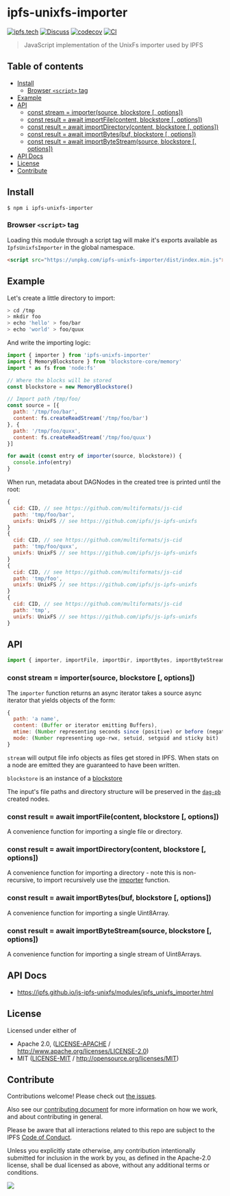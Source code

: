 # ipfs-unixfs-importer <!-- omit in toc -->

[![ipfs.tech](https://img.shields.io/badge/project-IPFS-blue.svg?style=flat-square)](https://ipfs.tech)
[![Discuss](https://img.shields.io/discourse/https/discuss.ipfs.tech/posts.svg?style=flat-square)](https://discuss.ipfs.tech)
[![codecov](https://img.shields.io/codecov/c/github/ipfs/js-ipfs-unixfs.svg?style=flat-square)](https://codecov.io/gh/ipfs/js-ipfs-unixfs)
[![CI](https://img.shields.io/github/actions/workflow/status/ipfs/js-ipfs-unixfs/js-test-and-release.yml?branch=master\&style=flat-square)](https://github.com/ipfs/js-ipfs-unixfs/actions/workflows/js-test-and-release.yml?query=branch%3Amaster)

> JavaScript implementation of the UnixFs importer used by IPFS

## Table of contents <!-- omit in toc -->

- [Install](#install)
  - [Browser `<script>` tag](#browser-script-tag)
- [Example](#example)
- [API](#api)
  - [const stream = importer(source, blockstore \[, options\])](#const-stream--importersource-blockstore--options)
  - [const result = await importFile(content, blockstore \[, options\])](#const-result--await-importfilecontent-blockstore--options)
  - [const result = await importDirectory(content, blockstore \[, options\])](#const-result--await-importdirectorycontent-blockstore--options)
  - [const result = await importBytes(buf, blockstore \[, options\])](#const-result--await-importbytesbuf-blockstore--options)
  - [const result = await importByteStream(source, blockstore \[, options\])](#const-result--await-importbytestreamsource-blockstore--options)
- [API Docs](#api-docs)
- [License](#license)
- [Contribute](#contribute)

## Install

```console
$ npm i ipfs-unixfs-importer
```

### Browser `<script>` tag

Loading this module through a script tag will make it's exports available as `IpfsUnixfsImporter` in the global namespace.

```html
<script src="https://unpkg.com/ipfs-unixfs-importer/dist/index.min.js"></script>
```

## Example

Let's create a little directory to import:

```sh
> cd /tmp
> mkdir foo
> echo 'hello' > foo/bar
> echo 'world' > foo/quux
```

And write the importing logic:

```js
import { importer } from 'ipfs-unixfs-importer'
import { MemoryBlockstore } from 'blockstore-core/memory'
import * as fs from 'node:fs'

// Where the blocks will be stored
const blockstore = new MemoryBlockstore()

// Import path /tmp/foo/
const source = [{
  path: '/tmp/foo/bar',
  content: fs.createReadStream('/tmp/foo/bar')
}, {
  path: '/tmp/foo/quxx',
  content: fs.createReadStream('/tmp/foo/quux')
}]

for await (const entry of importer(source, blockstore)) {
  console.info(entry)
}
```

When run, metadata about DAGNodes in the created tree is printed until the root:

```js
{
  cid: CID, // see https://github.com/multiformats/js-cid
  path: 'tmp/foo/bar',
  unixfs: UnixFS // see https://github.com/ipfs/js-ipfs-unixfs
}
{
  cid: CID, // see https://github.com/multiformats/js-cid
  path: 'tmp/foo/quxx',
  unixfs: UnixFS // see https://github.com/ipfs/js-ipfs-unixfs
}
{
  cid: CID, // see https://github.com/multiformats/js-cid
  path: 'tmp/foo',
  unixfs: UnixFS // see https://github.com/ipfs/js-ipfs-unixfs
}
{
  cid: CID, // see https://github.com/multiformats/js-cid
  path: 'tmp',
  unixfs: UnixFS // see https://github.com/ipfs/js-ipfs-unixfs
}
```

## API

```js
import { importer, importFile, importDir, importBytes, importByteStream } from 'ipfs-unixfs-importer'
```

### const stream = importer(source, blockstore \[, options])

The `importer` function returns an async iterator takes a source async iterator that yields objects of the form:

```js
{
  path: 'a name',
  content: (Buffer or iterator emitting Buffers),
  mtime: (Number representing seconds since (positive) or before (negative) the Unix Epoch),
  mode: (Number representing ugo-rwx, setuid, setguid and sticky bit)
}
```

`stream` will output file info objects as files get stored in IPFS. When stats on a node are emitted they are guaranteed to have been written.

`blockstore` is an instance of a [blockstore][]

The input's file paths and directory structure will be preserved in the [`dag-pb`](https://github.com/ipld/js-dag-pb) created nodes.

### const result = await importFile(content, blockstore \[, options])

A convenience function for importing a single file or directory.

### const result = await importDirectory(content, blockstore \[, options])

A convenience function for importing a directory - note this is non-recursive, to import recursively use the [importer](#const-stream--importersource-blockstore--options) function.

### const result = await importBytes(buf, blockstore \[, options])

A convenience function for importing a single Uint8Array.

### const result = await importByteStream(source, blockstore \[, options])

A convenience function for importing a single stream of Uint8Arrays.

## API Docs

- <https://ipfs.github.io/js-ipfs-unixfs/modules/ipfs_unixfs_importer.html>

## License

Licensed under either of

- Apache 2.0, ([LICENSE-APACHE](LICENSE-APACHE) / <http://www.apache.org/licenses/LICENSE-2.0>)
- MIT ([LICENSE-MIT](LICENSE-MIT) / <http://opensource.org/licenses/MIT>)

## Contribute

Contributions welcome! Please check out [the issues](https://github.com/ipfs/js-ipfs-unixfs/issues).

Also see our [contributing document](https://github.com/ipfs/community/blob/master/CONTRIBUTING_JS.md) for more information on how we work, and about contributing in general.

Please be aware that all interactions related to this repo are subject to the IPFS [Code of Conduct](https://github.com/ipfs/community/blob/master/code-of-conduct.md).

Unless you explicitly state otherwise, any contribution intentionally submitted for inclusion in the work by you, as defined in the Apache-2.0 license, shall be dual licensed as above, without any additional terms or conditions.

[![](https://cdn.rawgit.com/jbenet/contribute-ipfs-gif/master/img/contribute.gif)](https://github.com/ipfs/community/blob/master/CONTRIBUTING.md)

[blockstore]: https://github.com/ipfs/js-ipfs-interfaces/tree/master/packages/interface-blockstore#readme

[UnixFS]: https://github.com/ipfs/specs/tree/master/unixfs

[IPLD]: https://github.com/ipld/js-ipld

[CID]: https://github.com/multiformats/js-cid
